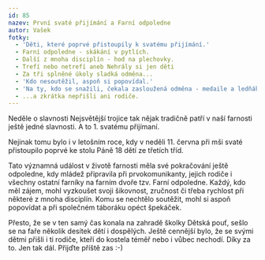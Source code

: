 ```yaml
---
id: 85
nazev: První svaté přijímání a Farní odpoledne
autor: Vašek
fotky:
  - 'Děti, které poprvé přistoupily k svatému přijímání.'
  - Farní odpoledne - skákání v pytlích.
  - Další z mnoha disciplín - hod na plechovky.
  - Trefí nebo netrefí aneb Nehrály si jen děti
  - Za tři splněné úkoly sladká odměna...
  - 'Kdo nesoutěžil, aspoň si popovídal.'
  - 'Na ty, kdo se snažili, čekala zasloužená odměna - medaile a ledňák...'
  - ...a zkrátka nepřišli ani rodiče.
---
```

<!-- Generated by XStandard version 2.0.0.0 on 2007-11-08T13:49:43 -->

<p>Neděle o slavnosti Nejsvětější trojice tak nějak tradičně patří v naší farnosti ještě jedné slavnosti. A to 1. svatému přijímaní.</p>
<p>Nejinak tomu bylo i v letošním roce, kdy v neděli 11. června při mši svaté přistoupilo poprvé ke stolu Páně 18 dětí ze třetích tříd.</p>
<p>Tato významná událost v životě farnosti měla své pokračování ještě odpoledne, kdy mládež připravila při prvokomunikanty, jejich rodiče i všechny ostatní farníky na farním dvoře tzv. Farní odpoledne. Každý, kdo měl zájem, mohl vyzkoušet svoji šikovnost, zručnost či třeba rychlost při některé z mnoha disciplín. Komu se nechtělo soutěžit, mohl si aspoň popovídat a při společném táboráku opéct špekáček.</p>
<p>Přesto, že se v ten samý čas konala na zahradě školky Dětská pouť, sešlo se na faře několik desítek dětí i dospělých. Ještě cennější bylo, že se svými dětmi přišli i ti rodiče, kteří do kostela téměř nebo i vůbec nechodí. Díky za to. Jen tak dál. Přijďte příště zas :-)</p>
